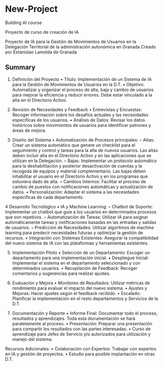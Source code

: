 # New-Project
Building AI course

Proyecto de curso de creación de IA

Proyecto de IA para la Gestión de Movimientos de Usuarios en la Delegación Territorial de la administración autonómica en  Granada
Creado por Estanislao Lamolda de Granada 

## Summary

1. Definición del Proyecto
    • Título: Implementación de un Sistema de IA para la Gestión de Movimientos de Usuarios en la D.T. 
    • Objetivo: Automatizar y organizar el proceso de alta, baja y cambio de usuarios para mejorar la eficiencia y reducir errores.
                Debe estar vinculado a la alta en el Directorio Activo.
          
 3. Revisión de Necesidades y Feedback 
    • Entrevistas y Encuestas: Recoger información sobre los desafíos actuales y las necesidades específicas de los usuarios.
    • Análisis de Datos: Revisar los datos históricos sobre movimientos de usuarios para identificar patrones y áreas de mejora.
    
 4. Diseño del Sistema
    • Automatización de Procesos principales:
        ◦ Altas: Crear un sistema automático que genere un checklist para el seguimiento y control  y tareas para la alta de nuevos usuarios.
         Las altas deben incluir alta en el Directorio Activo y en las aplicaciones que se utilizan en la Delegación.
        ◦ Bajas: Implementar un protocolo automático para la deshabilitación y posterior desactivación de cuentas y la recogoda de equipos y material complementario.
        Las bajas deben inhabilitar el usuario en el Directorio Activo y en los programas que estuviera dado de alta.
        ◦ Cambios Internos: Facilitar el proceso de cambio de puestos con notificaciones automáticas y actualización de datos.
    • Personalización: Adaptar el sistema a las necesidades específicas de cada departamento.
    
4 Desarrollo Tecnológico
    • IA y Machine Learning:
        ◦ Chatbot de Soporte: Implementar un chatbot que guíe a los usuarios en determinados procesos que son repetivos.
        ◦ Automatización de Tareas: Utilizar IA para asignar automáticamente tareas y notificaciones basadas en las entradas y salidas de usuarios.
        ◦ Predicción de Necesidades: Utilizar algoritmos de machine learning para predecir necesidades futuras y optimizar la gestión de recursos.
    • Integración con Sistemas Existentes: Asegurar la compatibilidad del nuevo sistema de IA con las plataformas y herramientas existentes.
   
5. Implementación Piloto
    • Selección de un  Departamento: Escoger un departamento para una implementación inicial.
    • Despliegue Inicial: Implementar el sistema en el departamento seleccionado y con determinados usuarios.
    • Recopilación de Feedback: Recoger comentarios y sugerencias para realizar ajustes.
6. Evaluación y Mejora
    • Monitoreo de Resultados: Utilizar métricas de rendimiento para evaluar el impacto del nuevo sistema.
    • Ajustes y Mejoras: Hacer ajustes según el feedback recibido.
    • Escalado: Planificar la implementación en el resto  departamentos y Servicios de la D.T.

7. Documentación y Reporte
    • Informe Final: Documentar todo el proceso, resultados y aprendizajes. Toda esta documentación se hará paralelamente al proceso.
    • Presentación: Preparar una presentación para compartir los resultados con las partes interesadas.
    • Curso de aprendizaje para Jefes de Servicio y/o autorizados para utilización y manejo del sistema.
   
Recursos Adicionales:
    • Colaboración con Expertos: Trabajar con expertos en IA y gestión de proyectos.
    • Estudio para posible implantación en otras D.T. 
   
